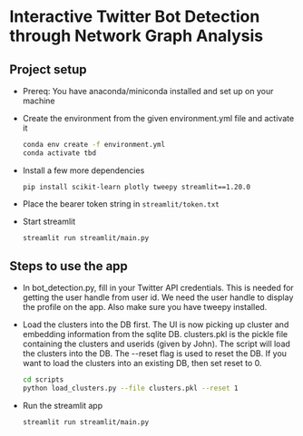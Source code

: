 # Interactive Twitter Bot Detection through Network Graph Analysis

## Project setup 

- Prereq: You have anaconda/miniconda installed and set up on your machine

- Create the environment from the given environment.yml file and activate it
    
    ```bash
    conda env create -f environment.yml
    conda activate tbd
    ```
- Install a few more dependencies

    ```
    pip install scikit-learn plotly tweepy streamlit==1.20.0
    ```

- Place the bearer token string in ```streamlit/token.txt```


- Start streamlit
        
    ```bash
    streamlit run streamlit/main.py
    ```

## Steps to use the app

- In bot_detection.py, fill in your Twitter API credentials. This is needed for getting the user handle from user id. We need the user handle to display the profile on the app. Also make sure you have tweepy installed. 

- Load the clusters into the DB first. The UI is now picking up cluster and embedding information from the sqlite DB. clusters.pkl is the pickle file containing the clusters and userids (given by John). The script will load the clusters into the DB. The --reset flag is used to reset the DB. If you want to load the clusters into an existing DB, then set reset to 0.

    ```bash
    cd scripts
    python load_clusters.py --file clusters.pkl --reset 1
    ```

- Run the streamlit app

    ```bash
    streamlit run streamlit/main.py
    ```
